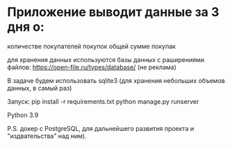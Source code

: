 # Приложение выводит данные за 3 дня o:

  количестве покупателей
  покупок
  общей сумме покупак
  
для хранения данных используются базы данных с раширениями файлов: https://open-file.ru/types/database/ (не реклама)

В задаче будем использовать sqlite3 (для хранения небольших объемов данных, в самый раз)

Запуск: 
pip install -r requirements.txt
python manage.py runserver

Python 3.9

P.S. докер с PostgreSQL, для дальнейшего развития проекта и "издвательства" над ним).
